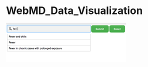 # WebMD_Data_Visualization
![alt text](https://github.com/MNISAR/WebMD_Data_Visualization/blob/master/.gitData/search_bar.png?raw=true)